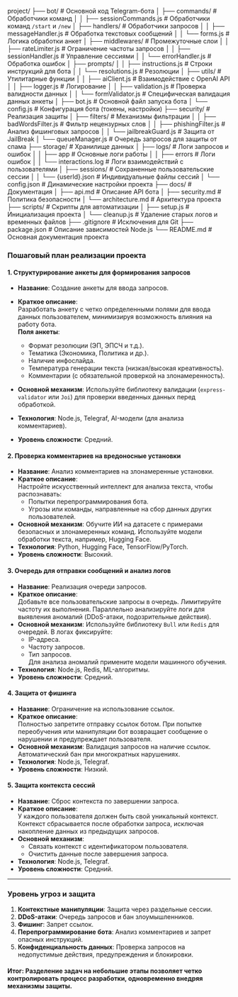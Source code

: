 project/
├── bot/                        # Основной код Telegram-бота
│   ├── commands/               # Обработчики команд
│   │   ├── sessionCommands.js  # Обработчики команд `/start` и `/new`
│   ├── handlers/               # Обработчики запросов
│   │   ├── messageHandler.js   # Обработка текстовых сообщений
│   │   └── forms.js            # Логика обработки анкет
│   ├── middlewares/            # Промежуточные слои
│   │   ├── rateLimiter.js      # Ограничение частоты запросов
│   │   ├── sessionHandler.js   # Управление сессиями
│   │   └── errorHandler.js     # Обработка ошибок
│   ├── prompts/
│   │   ├── instructions.js     # Строки инструкций для бота
│   │   └── resolutions.js      # Резолюции
│   ├── utils/                  # Утилитарные функции
│   │   ├── aiClient.js         # Взаимодействие с OpenAI API
│   │   ├── logger.js           # Логирование
│   │   ├── validation.js       # Проверка валидности данных
│   │   └── formValidator.js    # Специфическая валидация данных анкеты
│   ├── bot.js                  # Основной файл запуска бота
│   └── config.js               # Конфигурация бота (токены, настройки)
├── security/                   # Реализация защиты
│   ├── filters/                # Механизмы фильтрации
│   │   ├── badWordsFilter.js   # Фильтр нецензурных слов
│   │   ├── phishingFilter.js   # Анализ фишинговых запросов
│   │   └── jailbreakGuard.js   # Защита от JailBreak
│   └── queueManager.js         # Очередь запросов для защиты от спама
├── storage/                    # Хранилище данных
│   ├── logs/                   # Логи запросов и ошибок
│   │   ├── app                 # Основные логи работы
│   │   ├── errors              # Логи ошибок
│   │   └── interactions.log    # Логи взаимодействий с пользователями
│   ├── sessions/               # Сохраненные пользовательские сессии
│   │   └── {userId}.json       # Индивидуальные файлы сессий
│   └── config.json             # Динамические настройки проекта
├── docs/                       # Документация
│   ├── api.md                  # Описание API бота
│   ├── security.md             # Политика безопасности
│   └── architecture.md         # Архитектура проекта
├── scripts/                    # Скрипты для автоматизации
│   ├── setup.js                # Инициализация проекта
│   └── cleanup.js              # Удаление старых логов и временных файлов
├── .gitignore                  # Исключения для Git
├── package.json                # Описание зависимостей Node.js
└── README.md                   # Основная документация проекта

### **Пошаговый план реализации проекта**  

#### **1. Структурирование анкеты для формирования запросов**
- **Название**: Создание анкеты для ввода запросов.  
- **Краткое описание**:  
  Разработать анкету с четко определенными полями для ввода данных пользователем, минимизируя возможность влияния на работу бота.  
  **Поля анкеты**:
  - Формат резолюции (ЭП, ЭПСЧ и т.д.).  
  - Тематика (Экономика, Политика и др.).  
  - Наличие инфослайда.  
  - Температура генерации текста (низкая/высокая креативность).  
  - Комментарии (с обязательной проверкой на злонамеренность).  
- **Основной механизм**: Используйте библиотеку валидации (`express-validator` или `Joi`) для проверки введенных данных перед обработкой.  

- **Технология**: Node.js, Telegraf, AI-модели (для анализа комментариев).  
- **Уровень сложности**: Средний.  

#### **2. Проверка комментариев на вредоносные установки**
- **Название**: Анализ комментариев на злонамеренные установки.  
- **Краткое описание**:  
  Настройте искусственный интеллект для анализа текста, чтобы распознавать:
  - Попытки перепрограммирования бота.  
  - Угрозы или команды, направленные на сбор данных других пользователей.  
- **Основной механизм**: Обучите ИИ на датасете с примерами безопасных и злонамеренных команд. Используйте модели обработки текста, например, Hugging Face.  
- **Технология**: Python, Hugging Face, TensorFlow/PyTorch.  
- **Уровень сложности**: Высокий.  

#### **3. Очередь для отправки сообщений и анализ логов**
- **Название**: Реализация очереди запросов.  
- **Краткое описание**:  
  Добавьте все пользовательские запросы в очередь. Лимитируйте частоту их выполнения. Параллельно анализируйте логи для выявления аномалий (DDoS-атаки, подозрительные действия).  
- **Основной механизм**: Используйте библиотеку `Bull` или `Redis` для очередей. В логах фиксируйте:
  - IP-адреса.  
  - Частоту запросов.  
  - Тип запросов.  
  Для анализа аномалий примените модели машинного обучения.  
- **Технология**: Node.js, Redis, ML-алгоритмы.  
- **Уровень сложности**: Средний.  

#### **4. Защита от фишинга**
- **Название**: Ограничение на использование ссылок.  
- **Краткое описание**:  
  Полностью запретите отправку ссылок ботом. При попытке переобучения или манипуляции бот возвращает сообщение о нарушении и предупреждает пользователя.  
- **Основной механизм**: Валидация запросов на наличие ссылок. Автоматический бан при многократных нарушениях.  
- **Технология**: Node.js, Telegraf.  
- **Уровень сложности**: Низкий.  

#### **5. Защита контекста сессий**
- **Название**: Сброс контекста по завершении запроса.  
- **Краткое описание**:  
  У каждого пользователя должен быть свой уникальный контекст. Контекст сбрасывается после обработки запроса, исключая накопление данных из предыдущих запросов.  
- **Основной механизм**:  
  - Связать контекст с идентификатором пользователя.  
  - Очистить данные после завершения запроса.  
- **Технология**: Node.js, Telegraf.  
- **Уровень сложности**: Средний.  

---

### **Уровень угроз и защита**
1. **Контекстные манипуляции**: Защита через раздельные сессии.  
2. **DDoS-атаки**: Очередь запросов и бан злоумышленников.  
3. **Фишинг**: Запрет ссылок.  
4. **Перепрограммирование бота**: Анализ комментариев и запрет опасных инструкций.  
5. **Конфиденциальность данных**: Проверка запросов на недопустимые действия, предупреждения и блокировки.  

#### Итог: Разделение задач на небольшие этапы позволяет четко контролировать процесс разработки, одновременно внедряя механизмы защиты.